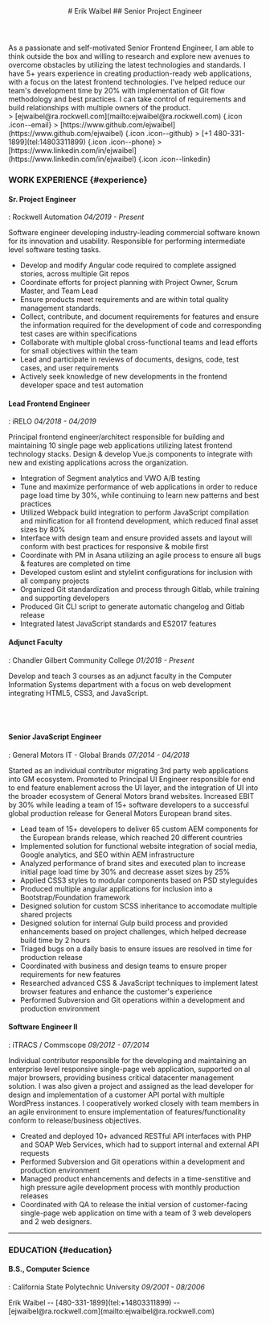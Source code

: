<header id="header" markdown="1">
# Erik Waibel
## Senior Project Engineer
</header>

<section id="summary" markdown="1">
As a passionate and self-motivated Senior Frontend Engineer, I am able to think outside the box and willing to research and explore new avenues to overcome obstacles by utilizing the latest technologies and standards. I have 5+ years experience in creating production-ready web applications, with a focus on the latest frontend technologies. I've helped reduce our team's development time by 20% with implementation of Git flow methodology and best practices. I can take control of requirements and build relationships with multiple owners of the product.
</section>

<section id="contact" markdown="1">
> [ejwaibel@ra.rockwell.com](mailto:ejwaibel@ra.rockwell.com) {.icon .icon--email}
> [https://www.github.com/ejwaibel](https://www.github.com/ejwaibel) {.icon .icon--github}
> [+1 480-331-1899](tel:14803311899) {.icon .icon--phone}
> [https://www.linkedin.com/in/ejwaibel](https://www.linkedin.com/in/ejwaibel) {.icon .icon--linkedin}
</section>

<section class="main" markdown="1">

<section class="content" markdown="1">

### WORK EXPERIENCE {#experience}

#### Sr. Project Engineer
: Rockwell Automation
  *04/2019 - Present*

Software engineer developing industry-leading commercial software known for its innovation and usability.
Responsible for performing intermediate level software testing tasks.

* Develop and modify Angular code required to complete assigned stories, across multiple Git repos
* Coordinate efforts for project planning with Project Owner, Scrum Master, and Team Lead
* Ensure products meet requirements and are within total quality management standards.
* Collect, contribute, and document requirements for features and ensure the information required for
  the development of code and corresponding test cases are within specifications
* Collaborate with multiple global cross-functional teams and lead efforts for small objectives
  within the team
* Lead and participate in reviews of documents, designs, code, test cases, and user requirements
* Actively seek knowledge of new developments in the frontend developer space and test automation

#### Lead Frontend Engineer
: iRELO
  *04/2018 - 04/2019*

Principal frontend engineer/architect responsible for building and maintaining 10 single page web applications utilizing latest frontend technology stacks. Design & develop Vue.js components to integrate with new and existing applications across the organization.

* Integration of Segment analytics and VWO A/B testing
* Tune and maximize performance of web applications in order to reduce page load time by 30%, while continuing to learn new patterns and best practices
* Utilized Webpack build integration to perform JavaScript compilation and minification for all frontend development, which reduced final asset sizes by 80%
* Interface with design team and ensure provided assets and layout will conform with best practices for responsive & mobile first
* Coordinate with PM in Asana utilizing an agile process to ensure all bugs & features are completed on time
* Developed custom eslint and stylelint configurations for inclusion with all company projects
* Organized Git standardization and process through Gitlab, while training and supporting developers
* Produced Git CLI script to generate automatic changelog and Gitlab release
* Integrated latest JavaScript standards and ES2017 features

#### Adjunct Faculty
: Chandler Gilbert Community College
  *01/2018 - Present*

Develop and teach 3 courses as an adjunct faculty in the Computer Information Systems department with a focus on web development integrating HTML5, CSS3, and JavaScript.
<br/>
<br/>
<br/>
<br/>

#### Senior JavaScript Engineer
: General Motors IT - Global Brands
  *07/2014 - 04/2018*

Started as an individual contributor migrating 3rd party web applications into GM ecosystem. Promoted to Principal UI Engineer responsible for end to end feature enablement across the UI layer, and the integration of UI into the broader ecosystem of General Motors brand websites. Increased EBIT by 30% while leading a team of 15+ software developers to a successful global production release for General Motors European brand sites.

* Lead team of 15+ developers to deliver 65 custom AEM components for the European brands release, which reached 20 different countries
* Implemented solution for functional website integration of social media, Google analytics, and SEO within AEM infrastructure
* Analyzed performance of brand sites and executed plan to increase initial page load time by 30% and decrease asset sizes by 25%
* Applied CSS3 styles to modular components based on PSD styleguides
* Produced multiple angular applications for inclusion into a Bootstrap/Foundation framework
* Designed solution for custom SCSS inheritance to accomodate multiple shared projects
* Designed solution for internal Gulp build process and provided enhancements based on project challenges, which helped decrease build time by 2 hours
* Triaged bugs on a daily basis to ensure issues are resolved in time for production release
* Coordinated with business and design teams to ensure proper requirements for new features
* Researched advanced CSS & JavaScript techniques to implement latest browser features and enhance the customer's experience
* Performed Subversion and Git operations within a development and production environment

#### Software Engineer II
: iTRACS / Commscope
  *09/2012 - 07/2014*

Individual contributor responsible for the developing and maintaining an enterprise level responsive single-page web application, supported on al major browsers, providing business critical datacenter management solution. I was also given a project and assigned as the lead developer for design and implementation of a customer API portal with multiple WordPress instances. I cooperatively worked closely with team members in an agile environment to ensure implementation of features/functionality conform to release/business objectives.

* Created and deployed 10+ advanced RESTful API interfaces with PHP and SOAP Web Services, which had to support internal and external API requests
* Performed Subversion and Git operations within a development and production environment
* Managed product enhancements and defects in a time-senstitive and high pressure agile development process with monthly production releases
* Coordinated with QA to release the initial version of customer-facing single-page web application on time with a team of 3 web developers and 2 web designers.

---

### EDUCATION {#education}

#### B.S., Computer Science
: California State Polytechnic University
  *09/2001 - 08/2006*
</section>
</section>

<footer id="footer" markdown="1">
Erik Waibel -- [480-331-1899](tel:+14803311899) -- [ejwaibel@ra.rockwell.com](mailto:ejwaibel@ra.rockwell.com)
</footer>
